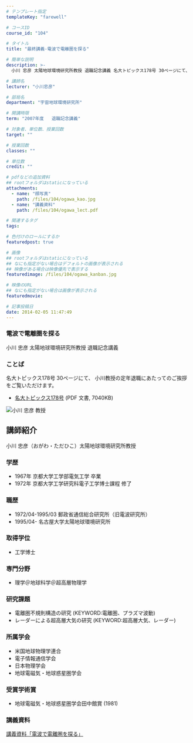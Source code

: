 ```yaml
---
# テンプレート指定
templateKey: "farewell"

# コースID
course_id: "104"

# タイトル
title: "最終講義-電波で電離圏を探る"

# 簡単な説明
description: >-
  小川 忠彦 太陽地球環境研究所教授 退職記念講義 名大トピックス178号 30ページにて、 小川教授の定年退職にあたってのご挨拶をご覧いただけます。   *...

# 講師名
lecturer: "小川忠彦"

# 部局名
department: "宇宙地球環境研究所"

# 開講時限
term: "2007年度	退職記念講義"

# 対象者、単位数、授業回数
target: ""

# 授業回数
classes: ""

# 単位数
credit: ""

# pdfなどの追加資料
## rootフォルダはstaticになっている
attachments: 
  - name: "顔写真" 
    path: /files/104/ogawa_kao.jpg
  - name: "講義資料" 
    path: /files/104/ogawa_lect.pdf

# 関連するタグ
tags:

# 色付けのロールにするか
featuredpost: true

# 画像
## rootフォルダはstaticになっている
## なにも指定がない場合はデフォルトの画像が表示される
## 映像がある場合は映像優先で表示する
featuredimage: /files/104/ogawa_kanban.jpg

# 映像のURL
## なにも指定がない場合は画像が表示される
featuredmovie: 

# 記事投稿日
date: 2014-02-05 11:47:49
---
```


### 電波で電離圏を探る

小川 忠彦 太陽地球環境研究所教授 退職記念講義

### ことば

名大トピックス178号 30ページにて、 小川教授の定年退職にあたってのご挨拶をご覧いただけます。

* <a href="http://www.nagoya-u.ac.jp/about-nu/public-relations/publication/upload_images/no178.pdf#retirement" target="_blank">名大トピックス178号</a> (PDF 文書, 7040KB)

![小川 忠彦 教授](/files/104/ogawa_kao.jpg) 
## 講師紹介

小川 忠彦（おがわ・ただひこ）太陽地球環境研究所教授

### 学歴

* 1967年 京都大学工学部電気工学 卒業
* 1972年 京都大学工学研究科電子工学博士課程 修了

### 職歴

* 1972/04-1995/03 郵政省通信総合研究所（旧電波研究所）
* 1995/04- 名古屋大学太陽地球環境研究所

### 取得学位

* 工学博士

### 専門分野

* 理学＠地球科学＠超高層物理学

### 研究課題

* 電離圏不規則構造の研究 (KEYWORD:電離圏、プラズマ波動)
* レーダーによる超高層大気の研究 (KEYWORD:超高層大気、レーダー)

### 所属学会

* 米国地球物理学連合
* 電子情報通信学会
* 日本物理学会
* 地球電磁気・地球惑星圏学会

### 受賞学術賞

* 地球電磁気・地球惑星圏学会田中館賞 (1981)

### 講義資料

[講義資料「電波で電離圏を探る」](/files/104/ogawa_lect.pdf) 
